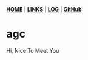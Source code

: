 [**HOME**](https://aaaa-qw.github.io/first/) | [**LINKS**](/LINKS/) | [**LOG**](/TXT/coba.txt) | [**GitHub**][4]

# agc

Hi, Nice To Meet You

[4]:https://github.com/aaaa-qw/first
